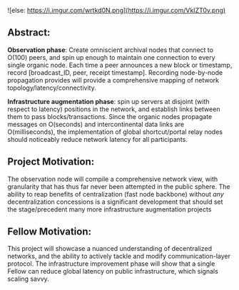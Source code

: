 ![else: https://i.imgur.com/wrtkd0N.png](https://i.imgur.com/VkIZT0v.png)

## Abstract: 
__Observation phase__: Create omniscient archival nodes that connect to O(100) peers, and spin up enough to maintain one connection to every single organic node. Each time a peer announces a new block or timestamp, record [broadcast_ID, peer, receipt timestamp]. Recording node-by-node propagation provides will provide a comprehensive mapping of network topology/latency/connectivity. 

__Infrastructure augmentation phase__: spin up servers at disjoint (with respect to latency) positions in the network, and establish links between them to pass blocks/transactions. Since the organic nodes propagate messages on O(seconds) and intercontinental data links are O(milliseconds), the implementation of global shortcut/portal relay nodes should noticeably reduce network latency for all participants.

## Project Motivation: 
The observation node will compile a comprehensive network view, with granularity that has thus far never been attempted in the public sphere. The ability to reap benefits of centralization (fast node backbone) without *any* decentralization concessions is a significant development that should set the stage/precedent many more infrastructure augmentation projects

## Fellow Motivation: 
This project will showcase a nuanced understanding of decentralized networks, and the ability to actively tackle and modify communication-layer protocol. The infrastructure improvement phase will show that a single Fellow can reduce global latency on public infrastructure, which signals scaling savvy. 



